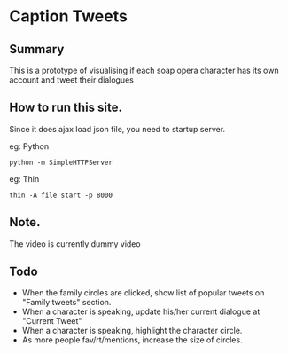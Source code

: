 # Caption Tweets

## Summary

This is a prototype of visualising if each soap opera character has its own account and tweet their dialogues

## How to run this site.

Since it does ajax load json file, you need to startup server.

eg: Python

    python -m SimpleHTTPServer

eg: Thin

    thin -A file start -p 8000

## Note.

The video is currently dummy video


## Todo

- When the family circles are clicked, show list of popular tweets on "Family tweets" section.
- When a character is speaking, update his/her current dialogue at "Current Tweet"
- When a character is speaking, highlight the character circle.
- As more people fav/rt/mentions, increase the size of circles.